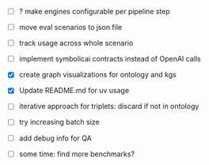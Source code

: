 - [ ] ? make engines configurable per pipeline step
- [ ] move eval scenarios to json file
- [ ] track usage across whole scenario
- [ ] implement symbolicai contracts instead of OpenAI calls
- [x] create graph visualizations for ontology and kgs
- [x] Update README.md for uv usage

- [ ] iterative approach for triplets: discard if not in ontology
- [ ] try increasing batch size
- [ ] add debug info for QA
- [ ] some time: find more benchmarks?
